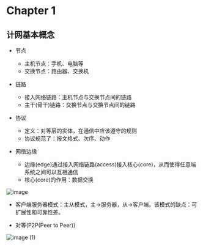 # Chapter 1

## 计网基本概念

- 节点
  - 主机节点：手机、电脑等
  - 交换节点：路由器、交换机
- 链路
  - 接入网络链路：主机节点与交换节点间的链路
  - 主干(骨干)链路：交换节点与交换节点间的链路

- 协议
  - 定义：对等层的实体，在通信中应该遵守的规则
  - 协议规范了：报文格式、次序、动作

- 网络边缘
  - 边缘(edge)通过接入网络链路(access)接入核心(core)，从而使得任意端系统之间可以互相通信
  - 核心(core)的作用：数据交换

![image](https://gitee.com/percivalyang/images/raw/master/images/image.png)

- 客户端服务器模式：主从模式，主->服务器，从->客户端。该模式的缺点：可扩展性和可靠性差。

- 对等(P2P(Peer to Peer))

![image (1)](https://gitee.com/percivalyang/images/raw/master/images/image%20(1).png)